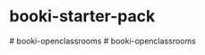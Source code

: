 # booki-starter-pack
#   b o o k i - o p e n c l a s s r o o m s  
 #   b o o k i - o p e n c l a s s r o o m s  
 